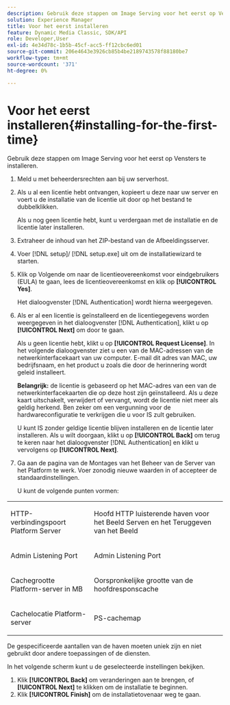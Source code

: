```yaml
---
description: Gebruik deze stappen om Image Serving voor het eerst op Vensters te installeren.
solution: Experience Manager
title: Voor het eerst installeren
feature: Dynamic Media Classic, SDK/API
role: Developer,User
exl-id: 4e34d78c-1b5b-45cf-acc5-ff12cbc6ed01
source-git-commit: 206e4643e3926cb85b4be2189743578f88180be7
workflow-type: tm+mt
source-wordcount: '371'
ht-degree: 0%

---
```


# Voor het eerst installeren{#installing-for-the-first-time}

Gebruik deze stappen om Image Serving voor het eerst op Vensters te installeren.

1. Meld u met beheerdersrechten aan bij uw serverhost.
1. Als u al een licentie hebt ontvangen, kopieert u deze naar uw server en voert u de installatie van de licentie uit door op het bestand te dubbelklikken.

   Als u nog geen licentie hebt, kunt u verdergaan met de installatie en de licentie later installeren.
1. Extraheer de inhoud van het ZIP-bestand van de Afbeeldingsserver.
1. Voer [!DNL setup]/ [!DNL setup.exe] uit om de installatiewizard te starten.
1. Klik op Volgende om naar de licentieovereenkomst voor eindgebruikers (EULA) te gaan, lees de licentieovereenkomst en klik op **[!UICONTROL Yes]**.

   Het dialoogvenster [!DNL Authentication] wordt hierna weergegeven.
1. Als er al een licentie is geïnstalleerd en de licentiegegevens worden weergegeven in het dialoogvenster [!DNL Authentication], klikt u op **[!UICONTROL Next]** om door te gaan.

   Als u geen licentie hebt, klikt u op **[!UICONTROL Request License]**. In het volgende dialoogvenster ziet u een van de MAC-adressen van de netwerkinterfacekaart van uw computer. E-mail dit adres van MAC, uw bedrijfsnaam, en het product u zoals die door de herinnering wordt geleid installeert.

   **Belangrijk:** de licentie is gebaseerd op het MAC-adres van een van de netwerkinterfacekaarten die op deze host zijn geïnstalleerd. Als u deze kaart uitschakelt, verwijdert of vervangt, wordt de licentie niet meer als geldig herkend. Ben zeker om een vergunning voor de hardwareconfiguratie te verkrijgen die u voor IS zult gebruiken.

   U kunt IS zonder geldige licentie blijven installeren en de licentie later installeren. Als u wilt doorgaan, klikt u op **[!UICONTROL Back]** om terug te keren naar het dialoogvenster [!DNL Authentication] en klikt u vervolgens op **[!UICONTROL Next]**.
1. Ga aan de pagina van de Montages van het Beheer van de Server van het Platform te werk. Voer zonodig nieuwe waarden in of accepteer de standaardinstellingen.

   U kunt de volgende punten vormen:

<table id="table_AA5D7674BBBE4AD4B373066AEF413FFD"> 
 <tbody> 
  <tr> 
   <td> <p> HTTP-verbindingspoort Platform Server </p> </td> 
   <td> <p>Hoofd HTTP luisterende haven voor het Beeld Serven en het Teruggeven van het Beeld </p> </td> 
  </tr> 
  <tr> 
   <td> <p> Admin Listening Port </p> </td> 
   <td> <p>Admin Listening Port </p> </td> 
  </tr> 
  <tr> 
   <td> <p> Cachegrootte Platform-server in MB </p> </td> 
   <td> <p>Oorspronkelijke grootte van de hoofdresponscache </p> </td> 
  </tr> 
  <tr> 
   <td> <p> Cachelocatie Platform-server </p> </td> 
   <td> <p>PS-cachemap </p> </td> 
  </tr> 
 </tbody> 
</table>

De gespecificeerde aantallen van de haven moeten uniek zijn en niet gebruikt door andere toepassingen of de diensten.

In het volgende scherm kunt u de geselecteerde instellingen bekijken.
1. Klik **[!UICONTROL Back]** om veranderingen aan te brengen, of **[!UICONTROL Next]** te klikken om de installatie te beginnen.
1. Klik **[!UICONTROL Finish]** om de installatietovenaar weg te gaan.
